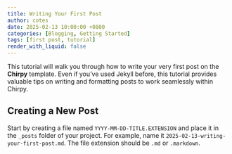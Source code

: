 ```yaml
---
title: Writing Your First Post
author: cotes
date: 2025-02-13 10:00:00 +0800
categories: [Blogging, Getting Started]
tags: [first post, tutorial]
render_with_liquid: false
---
```


This tutorial will walk you through how to write your very first post on the **Chirpy** template. Even if you’ve used Jekyll before, this tutorial provides valuable tips on writing and formatting posts to work seamlessly within Chirpy.

## Creating a New Post

Start by creating a file named `YYYY-MM-DD-TITLE.EXTENSION` and place it in the `_posts` folder of your project. For example, name it `2025-02-13-writing-your-first-post.md`. The file extension should be `.md` or `.markdown`.


